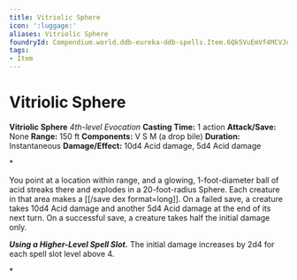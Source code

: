 ```yaml
---
title: Vitriolic Sphere
icon: ':luggage:'
aliases: Vitriolic Sphere
foundryId: Compendium.world.ddb-eureka-ddb-spells.Item.6Qk5VuEmVf4MCVJu
tags:
- Item
---
```


# Vitriolic Sphere

**Vitriolic Sphere**
_4th-level Evocation_
**Casting Time:** 1 action
**Attack/Save:** None
**Range:** 150 ft
**Components:** V S M (a drop bile)
**Duration:** Instantaneous
**Damage/Effect:** 10d4 Acid damage, 5d4 Acid damage

*<p>You point at a location within range, and a glowing, 1-foot-diameter ball of acid streaks there and explodes in a 20-foot-radius Sphere. Each creature in that area makes a [[/save dex format=long]]. On a failed save, a creature takes 10d4 Acid damage and another 5d4 Acid damage at the end of its next turn. On a successful save, a creature takes half the initial damage only.

***Using a Higher-Level Spell Slot.*** The initial damage increases by 2d4 for each spell slot level above 4.</p>*